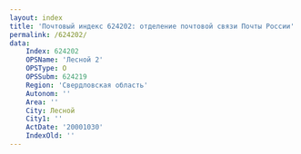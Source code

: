 ```yaml
---
layout: index
title: 'Почтовый индекс 624202: отделение почтовой связи Почты России'
permalink: /624202/
data:
    Index: 624202
    OPSName: 'Лесной 2'
    OPSType: О
    OPSSubm: 624219
    Region: 'Свердловская область'
    Autonom: ''
    Area: ''
    City: Лесной
    City1: ''
    ActDate: '20001030'
    IndexOld: ''
---
```

